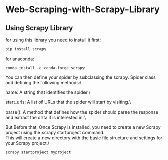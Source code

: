 # Web-Scraping-with-Scrapy-Library

## Using Scrapy Library

for using this library you need to install it first:
````
pip install scrapy
````

for anaconda:
````
conda install -c conda-forge scrapy
````

You can then define your spider by subclassing the scrapy. Spider class and defining the following methods:\

name: A string that identifies the spider.\

start_urls: A list of URLs that the spider will start by visiting.\

parse(): A method that defines how the spider should parse the response and extract the data it is interested in.\

But Before that, Once Scrapy is installed, you need to create a new Scrapy project using the scrapy startproject command.\
This will create a new directory with the basic file structure and settings for your Scrapy project.\

````
scrapy startproject myproject
````
